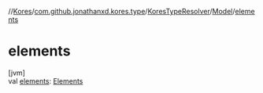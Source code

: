 //[Kores](../../../../index.md)/[com.github.jonathanxd.kores.type](../../index.md)/[KoresTypeResolver](../index.md)/[Model](index.md)/[elements](elements.md)

# elements

[jvm]\
val [elements](elements.md): [Elements](https://docs.oracle.com/javase/8/docs/api/javax/lang/model/util/Elements.html)
